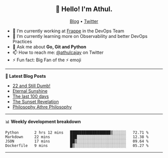 <h2 align="center">👋 Hello! I'm Athul.</h2>
<p align="center">
  <a href="https://blog.athulcyriac.in">Blog</a> •
  <a href="https://twitter.com/athulcajay">Twitter</a>
</p>


- 🔭 I’m currently working at [Frappe](https://frappe.io) in the DevOps Team
- 🌱 I’m currently learning more on Observability and better DevOps Practices
- 💬 Ask me about **Go, Git and Python**
- 📫 How to reach me: [@athulcajay](https://twitter.com/athulcajay) on Twitter
- ⚡ Fun fact: Big Fan of the :zap: emoji

-------

**📝 Latest Blog Posts**

<!-- BLOG-POST-LIST:START -->
- [22 and Still Dumb!](https://blog.athulcyriac.in/blog/2022/)
- [Eternal Sunshine](https://blog.athulcyriac.in/blog/college-trip/)
- [The last 100 days](https://blog.athulcyriac.in/blog/final-year/)
- [The Sunset Revelation](https://blog.athulcyriac.in/blog/philosphy-2/)
- [Philosophy Athre Philosophy](https://blog.athulcyriac.in/blog/philosophies/)
<!-- BLOG-POST-LIST:END -->

-------

📊 **Weekly development breakdown**
<!--START_SECTION:waka-->

```text
Python       2 hrs 12 mins   ██████████████████▒░░░░░░   72.71 %
Markdown     22 mins         ███░░░░░░░░░░░░░░░░░░░░░░   12.38 %
JSON         17 mins         ██▒░░░░░░░░░░░░░░░░░░░░░░   09.64 %
Dockerfile   9 mins          █▒░░░░░░░░░░░░░░░░░░░░░░░   05.27 %
```

<!--END_SECTION:waka-->

-------
